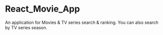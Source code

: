 # React_Movie_App
An application for Movies & TV series search & ranking. You can also search by TV series season.
